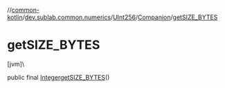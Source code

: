 //[common-kotlin](../../../../index.md)/[dev.sublab.common.numerics](../../index.md)/[UInt256](../index.md)/[Companion](index.md)/[getSIZE_BYTES](get-s-i-z-e_-b-y-t-e-s.md)

# getSIZE_BYTES

[jvm]\

public final [Integer](https://docs.oracle.com/javase/8/docs/api/java/lang/Integer.html)[getSIZE_BYTES](get-s-i-z-e_-b-y-t-e-s.md)()
